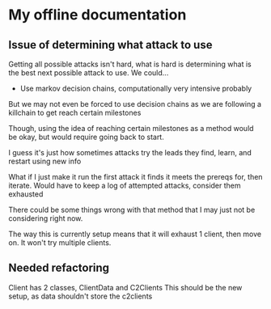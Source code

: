 # My offline documentation

## Issue of determining what attack to use
Getting all possible attacks isn't hard, what is hard is determining what is the best next possible attack to use. We could...
- Use markov decision chains, computationally very intensive probably

But we may not even be forced to use decision chains as we are following a killchain to get reach certain milestones

Though, using the idea of reaching certain milestones as a method would be okay, but would require going back to start.

I guess it's just how sometimes attacks try the leads they find, learn, and restart using new info


What if I just make it run the first attack it finds it meets the prereqs for, then iterate. Would have to keep a log of attempted attacks, consider them exhausted

There could be some things wrong with that method that I may just not be considering right now.

The way this is currently setup means that it will exhaust 1 client, then move on. It won't try multiple clients.

## Needed refactoring
Client has 2 classes, ClientData and C2Clients
This should be the new setup, as data shouldn't store the c2clients